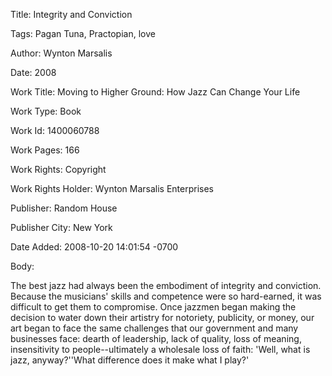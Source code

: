 Title:  Integrity and Conviction

Tags:   Pagan Tuna, Practopian, love

Author: Wynton Marsalis

Date:   2008

Work Title: Moving to Higher Ground: How Jazz Can Change Your Life

Work Type: Book

Work Id: 1400060788

Work Pages: 166

Work Rights: Copyright

Work Rights Holder: Wynton Marsalis Enterprises

Publisher: Random House

Publisher City: New York

Date Added: 2008-10-20 14:01:54 -0700

Body: 

The best jazz had always been the embodiment of integrity and conviction. Because the musicians' skills and competence were so hard-earned, it was difficult to get them to compromise. Once jazzmen began making the decision to water down their artistry for notoriety, publicity, or money, our art began to face the same challenges that our government and many businesses face: dearth of leadership, lack of quality, loss of meaning, insensitivity to people--ultimately a wholesale loss of faith: 'Well, what is jazz, anyway?''What difference does it make what I play?'

